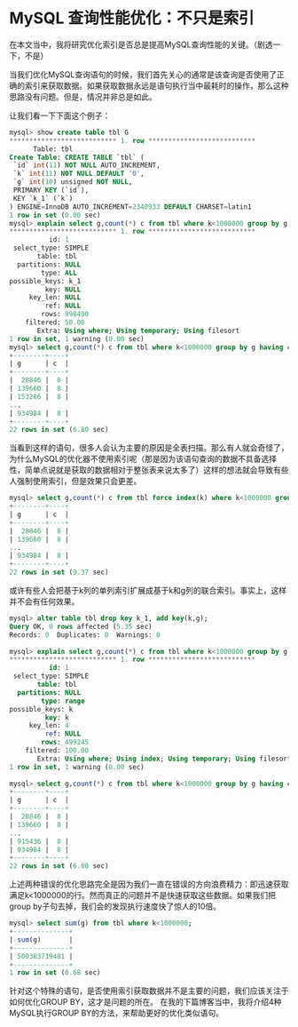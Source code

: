 # MySQL 查询性能优化：不只是索引


在本文当中，我将研究优化索引是否总是提高MySQL查询性能的关键。（剧透一下，不是）

当我们优化MySQL查询语句的时候，我们首先关心的通常是该查询是否使用了正确的索引来获取数据。如果获取数据永远是语句执行当中最耗时的操作，那么这种思路没有问题。但是，情况并非总是如此。

让我们看一下下面这个例子：
```sql
mysql> show create table tbl G
*************************** 1. row ***************************
      Table: tbl
Create Table: CREATE TABLE `tbl` (
 `id` int(11) NOT NULL AUTO_INCREMENT,
 `k` int(11) NOT NULL DEFAULT '0',
 `g` int(10) unsigned NOT NULL,
 PRIMARY KEY (`id`),
 KEY `k_1` (`k`)
) ENGINE=InnoDB AUTO_INCREMENT=2340933 DEFAULT CHARSET=latin1
1 row in set (0.00 sec)
mysql> explain select g,count(*) c from tbl where k<1000000 group by g having c>7 G
*************************** 1. row ***************************
          id: 1
 select_type: SIMPLE
       table: tbl
  partitions: NULL
        type: ALL
possible_keys: k_1
         key: NULL
     key_len: NULL
         ref: NULL
        rows: 998490
    filtered: 50.00
       Extra: Using where; Using temporary; Using filesort
1 row in set, 1 warning (0.00 sec)
mysql> select g,count(*) c from tbl where k<1000000 group by g having c>7;
+--------+----+
| g      | c  |
+--------+----+
|  28846 |  8 |
| 139660 |  8 |
| 153286 |  8 |
...
| 934984 |  8 |
+--------+----+
22 rows in set (6.80 sec)
```
当看到这样的语句，很多人会认为主要的原因是全表扫描。那么有人就会奇怪了，为什么MySQL的优化器不使用索引呢（那是因为该语句查询的数据不具备选择性，简单点说就是获取的数据相对于整张表来说太多了）这样的想法就会导致有些人强制使用索引，但是效果只会更差。
```sql
mysql> select g,count(*) c from tbl force index(k) where k<1000000 group by g having c>7;
+--------+----+
| g      | c  |
+--------+----+
|  28846 |  8 |
| 139660 |  8 |
...
| 934984 |  8 |
+--------+----+
22 rows in set (9.37 sec)
```
或许有些人会把基于k列的单列索引扩展成基于k和g列的联合索引。事实上，这样并不会有任何效果。
```sql
mysql> alter table tbl drop key k_1, add key(k,g);
Query OK, 0 rows affected (5.35 sec)
Records: 0  Duplicates: 0  Warnings: 0
 
mysql> explain select g,count(*) c from tbl where k<1000000 group by g having c>7 G
*************************** 1. row ***************************
          id: 1
 select_type: SIMPLE
       table: tbl
  partitions: NULL
        type: range
possible_keys: k
         key: k
     key_len: 4
         ref: NULL
        rows: 499245
    filtered: 100.00
       Extra: Using where; Using index; Using temporary; Using filesort
1 row in set, 1 warning (0.00 sec)
 
mysql> select g,count(*) c from tbl where k<1000000 group by g having c>7;
+--------+----+
| g      | c  |
+--------+----+
|  28846 |  8 |
| 139660 |  8 |
...
| 915436 |  8 |
| 934984 |  8 |
+--------+----+
22 rows in set (6.80 sec)
```
上述两种错误的优化思路完全是因为我们一直在错误的方向浪费精力：即迅速获取满足k<1000000的行。然而真正的问题并不是快速获取这些数据。如果我们把group by子句去掉，我们会的发现执行速度快了惊人的10倍。
```sql
mysql> select sum(g) from tbl where k<1000000;
+--------------+
| sum(g)       |
+--------------+
| 500383719481 |
+--------------+
1 row in set (0.68 sec)
```
针对这个特殊的语句，是否使用索引获取数据并不是主要的问题，我们应该关注于如何优化GROUP BY，这才是问题的所在。
在我的下篇博客当中，我将介绍4种MySQL执行GROUP BY的方法，来帮助更好的优化类似语句。

